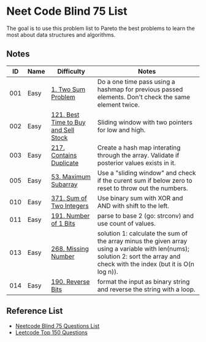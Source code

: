 # Neet Code Blind 75 List

The goal is to use this problem list to Pareto the best problems to learn the most about data structures and algorithms.

## Notes

| ID  | Name | Difficulty                                                                                                         | Notes                                                                                                                                                                         |
| --- | ---- | ------------------------------------------------------------------------------------------------------------------ | ----------------------------------------------------------------------------------------------------------------------------------------------------------------------------- |
| 001 | Easy | [1. Two Sum Problem](https://leetcode.com/problems/two-sum/)                                                       | Do a one time pass using a hashmap for previous passed elements. Don't check the same element twice.                                                                          |
| 002 | Easy | [121. Best Time to Buy and Sell Stock](https://leetcode.com/problems/best-time-to-buy-and-sell-stock/description/) | Sliding window with two pointers for low and high.                                                                                                                            |
| 003 | Easy | [217. Contains Duplicate](https://leetcode.com/problems/contains-duplicate/description/)                           | Create a hash map interating through the array. Validate if posterior values exists in it.                                                                                    |
| 005 | Easy | [53. Maximum Subarray ](https://leetcode.com/problems/maximum-subarray/description/)                               | Use a "sliding window" and check if the curent sum if below zero to reset to throw out the numbers.                                                                           |
| 010 | Easy | [371. Sum of Two Integers](https://leetcode.com/problems/sum-of-two-integers/description/)                         | Use binary sum with XOR and AND with shift to the left.                                                                                                                       |  |
| 011 | Easy | [191. Number of 1 Bits](https://leetcode.com/problems/number-of-1-bits/description/)                               | parse to base 2 (go: strconv) and use count of values.                                                                                                                        |  |
| 013 | Easy | [268. Missing Number](https://leetcode.com/problems/missing-number/description/)                                   | solution 1: calculate the sum of the array minus the given array using a variable with len(nums); solution 2: sort the array and check with the index (but it is O(n log n)). |
| 014 | Easy | [190. Reverse Bits](https://leetcode.com/problems/reverse-bits/description/)                                       | format the input as binary string and reverse the string with a loop.                                                                                                         |




## Reference List
- [Neetcode Blind 75 Questions List](https://docs.google.com/spreadsheets/d/1A2PaQKcdwO_lwxz9bAnxXnIQayCouZP6d-ENrBz_NXc/edit?gid=0#gid=0)
- [Leetcode Top 150 Questions](https://leetcode.com/studyplan/top-interview-150/)